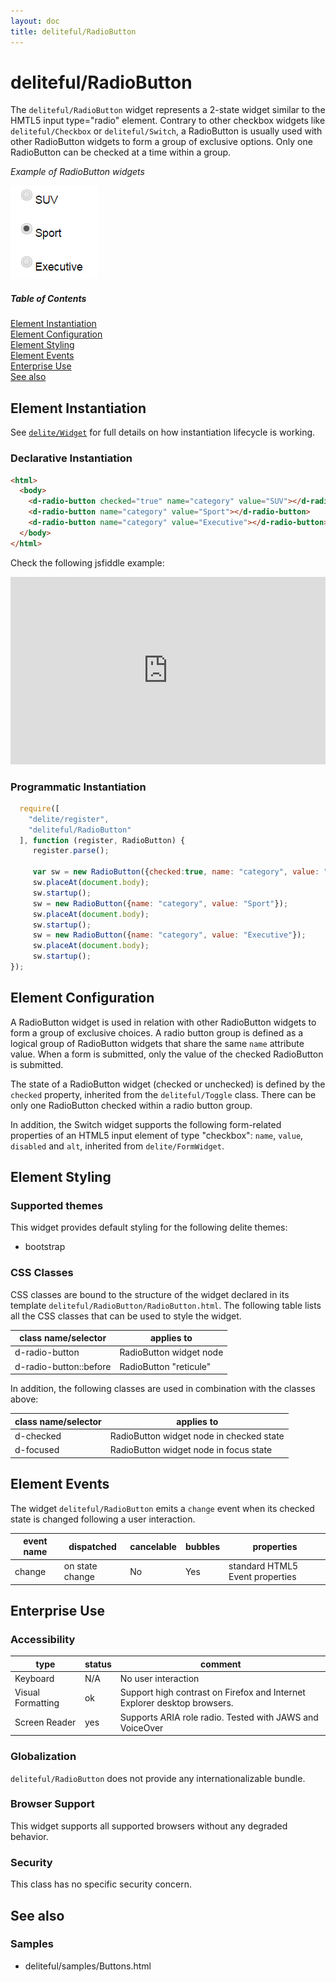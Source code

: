 ```yaml
---
layout: doc
title: deliteful/RadioButton
---
```


# deliteful/RadioButton

The `deliteful/RadioButton` widget represents a 2-state widget similar to the HMTL5 input type="radio" element.
Contrary to other checkbox widgets like `deliteful/Checkbox` or `deliteful/Switch`, a RadioButton is usually used with
other RadioButton widgets to form a group of exclusive options. Only one RadioButton can be checked at a time within a
group.

*Example of RadioButton widgets* 

![RadioButton (Bootstrap)](images/RadioButton1.png)

##### Table of Contents
[Element Instantiation](#instantiation)  
[Element Configuration](#configuration)  
[Element Styling](#styling)  
[Element Events](#events)  
[Enterprise Use](#enterprise)  
[See also](#seealso)

<a name="instantiation"></a>
## Element Instantiation

See [`delite/Widget`](/delite/docs/master/Widget.md) for full details on how instantiation lifecycle is working.

### Declarative Instantiation

```html
<html>
  <body>
    <d-radio-button checked="true" name="category" value="SUV"></d-radio-button>
    <d-radio-button name="category" value="Sport"></d-radio-button>
    <d-radio-button name="category" value="Executive"></d-radio-button>
  </body>
</html>
```

Check the following jsfiddle example:
<iframe width="100%" height="300" src="http://jsfiddle.net/ibmjs/p22Lj0fn/embedded/result,html,css,js" 
allowfullscreen="allowfullscreen" frameborder="0">
<a href="http://jsfiddle.net/ibmjs/p22Lj0fn/">checkout the sample on JSFiddle</a></iframe>

### Programmatic Instantiation

```js
  require([
    "delite/register",
    "deliteful/RadioButton"
  ], function (register, RadioButton) {
     register.parse();

     var sw = new RadioButton({checked:true, name: "category", value: "SUV"});
     sw.placeAt(document.body);
     sw.startup();
     sw = new RadioButton({name: "category", value: "Sport"});
     sw.placeAt(document.body);
     sw.startup();
     sw = new RadioButton({name: "category", value: "Executive"});
     sw.placeAt(document.body);
     sw.startup();
});
```

<a name="configuration"></a>
## Element Configuration

A RadioButton widget is used in relation with other RadioButton widgets to form a group of exclusive choices. A radio
button group is defined as a logical group of RadioButton widgets that share the same `name` attribute value. When a
form is submitted, only the value of the checked RadioButton is submitted.

The state of a RadioButton widget (checked or unchecked) is defined by the `checked` property, inherited from the 
`deliteful/Toggle` class. There can be only one RadioButton checked within a radio button group.

In addition, the Switch widget supports the following form-related properties of an HTML5 input element of 
type "checkbox": `name`, `value`, `disabled` and `alt`, inherited from `delite/FormWidget`.

<a name="styling"></a>
## Element Styling

### Supported themes

This widget provides default styling for the following delite themes:

* bootstrap

### CSS Classes

CSS classes are bound to the structure of the widget declared in its template `deliteful/RadioButton/RadioButton.html`.
The following table lists all the CSS classes that can be used to style the widget. 

|class name/selector|applies to|
|----------|----------|
|d-radio-button|RadioButton widget node
|d-radio-button::before|RadioButton "reticule"
In addition, the following classes are used in combination with the classes above:

|class name/selector|applies to|
|----------|----------|
|d-checked|RadioButton widget node in checked state
|d-focused|RadioButton widget node in focus state

<a name="events"></a>
## Element Events
The widget `deliteful/RadioButton` emits a `change` event when its checked state is changed following a user interaction.

|event name|dispatched|cancelable|bubbles|properties|
|----------|----------|----------|-------|----------|
|change|on state change|No |Yes|standard HTML5 Event properties|

<a name="enterprise"></a>
## Enterprise Use

### Accessibility
|type|status|comment|
|----|------|-------|
|Keyboard|N/A|No user interaction|
|Visual Formatting|ok|Support high contrast on Firefox and Internet Explorer desktop browsers.|
|Screen Reader|yes|Supports ARIA role radio. Tested with JAWS and VoiceOver|

### Globalization

`deliteful/RadioButton` does not provide any internationalizable bundle.

### Browser Support
This widget supports all supported browsers without any degraded behavior.

### Security

This class has no specific security concern.

<a name="seealso"></a>
## See also
### Samples
- deliteful/samples/Buttons.html
